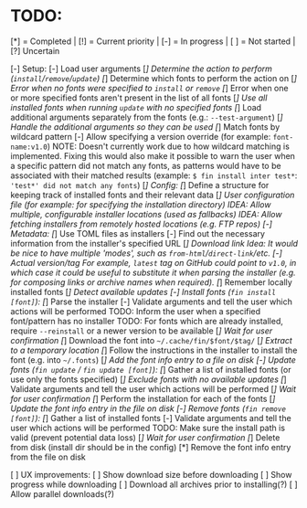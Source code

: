 # TODO:

[*] = Completed | [!] = Current priority | [-] = In progress | [ ] = Not started | [?] Uncertain

[-] Setup:
    [-] Load user arguments
        [*] Determine the action to perform (`install`/`remove`/`update`)
        [*] Determine which fonts to perform the action on
            [*] Error when no fonts were specified to `install` or `remove`
            [*] Error when one or more specified fonts aren't present in the list of all fonts
            [*] Use all installed fonts when running `update` with no specified fonts
        [*] Load additional arguments separately from the fonts (e.g.: `--test-argument`)
            [*] Handle the additional arguments so they can be used
        [*] Match fonts by wildcard pattern
        [-] Allow specifying a version override (for example: `font-name:v1.0`)
            NOTE: Doesn't currently work due to how wildcard matching is implemented.
                  Fixing this would also make it possible to warn the user when a
                  specific pattern did not match any fonts, as patterns would have to
                  be associated with their matched results
                  (example: `$ fin install inter test*`: `'test*' did not match any fonts`)
[*] Config:
    [*] Define a structure for keeping track of installed fonts and their relevant data
    [*] User configuration file (for example: for specifying the installation directory)
        IDEA: Allow multiple, configurable installer locations (used as fallbacks)
        IDEA: Allow fetching installers from remotely hosted locations (e.g. FTP repos)
[-] Metadata:
    [*] Use TOML files as installers
    [-] Find out the necessary information from the installer's specified URL
        [*] Download link
            Idea: It would be nice to have multiple 'modes', such as
                  `from-html`/`direct-link`/etc.
        [-] Actual version/tag
            For example, `latest` tag on GitHub could point to `v1.0`, in which case it
            could be useful to substitute it when parsing the installer (e.g. for composing
            links or archive names when required).
    [*] Remember locally installed fonts
    [*] Detect available updates
[-] Install fonts (`fin install [font]`):
    [*] Parse the installer
    [-] Validate arguments and tell the user which actions will be performed
        TODO: Inform the user when a specified font/pattern has no installer
        TODO: For fonts which are already installed, require `--reinstall` or a newer version to be available
    [*] Wait for user confirmation
    [*] Download the font into `~/.cache/fin/$font/$tag/`
    [*] Extract to a temporary location
    [*] Follow the instructions in the installer to install the font (e.g. into `~/.fonts`)
    [*] Add the font info entry to a file on disk
[-] Update fonts (`fin update` / `fin update [font]`):
    [*] Gather a list of installed fonts (or use only the fonts specified)
    [*] Exclude fonts with no available updates
    [*] Validate arguments and tell the user which actions will be performed
    [*] Wait for user confirmation
    [*] Perform the installation for each of the fonts
    [*] Update the font info entry in the file on disk
[-] Remove fonts (`fin remove [font]`):
    [*] Gather a list of installed fonts
    [-] Validate arguments and tell the user which actions will be performed
        TODO: Make sure the install path is valid (prevent potential data loss)
    [*] Wait for user confirmation
    [*] Delete from disk (install dir should be in the config)
    [*] Remove the font info entry from the file on disk

[ ] UX improvements:
    [ ] Show download size before downloading
    [ ] Show progress while downloading
    [ ] Download all archives prior to installing(?)
        [ ] Allow parallel downloads(?)
